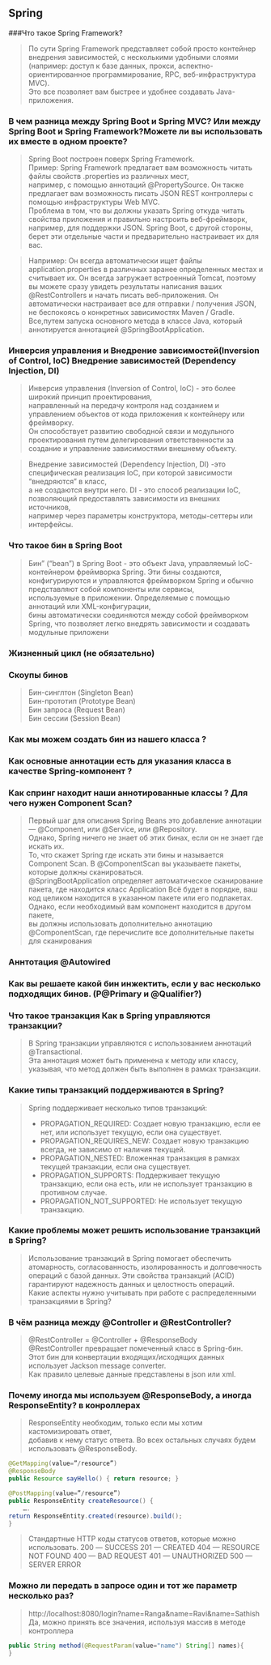 ## Spring

###Что такое Spring Framework?
>По сути Spring Framework представляет собой просто контейнер внедрения зависимостей,
>с несколькими удобными слоями (например: доступ к базе данных, прокси, аспектно-ориентированное программирование, RPC, веб-инфраструктура MVC).  
>Это все позволяет вам быстрее и удобнее создавать Java-приложения.

### В чем разница между Spring Boot и Spring MVC? Или между Spring Boot и Spring Framework?Можете ли вы использовать их вместе в одном проекте?
>Spring Boot построен поверх Spring Framework.  
>Пример: Spring Framework предлагает вам возможность читать файлы свойств .properties из различных мест,  
>например, с помощью аннотаций @PropertySource. Он также предлагает вам возможность писать JSON REST контроллеры с помощью инфраструктуры Web MVC.  
>Проблема в том, что вы должны указать Spring откуда читать свойства приложения и правильно настроить веб-фреймворк,  
>например, для поддержки JSON. Spring Boot, с другой стороны, берет эти отдельные части и предварительно настраивает их для вас.

>Например:
>Он всегда автоматически ищет файлы application.properties в различных заранее определенных местах и ​​считывает их.
>Он всегда загружает встроенный Tomcat, поэтому вы можете сразу увидеть результаты написания ваших @RestControllers и начать писать веб-приложения.
>Он автоматически настраивает все для отправки / получения JSON, не беспокоясь о конкретных зависимостях Maven / Gradle.   
>Все,путем запуска основного метода в классе Java, который аннотируется аннотацией @SpringBootApplication.

### Инверсия управления и Внедрение зависимостей(Inversion of Control, IoC) Внедрение зависимостей (Dependency Injection, DI)
>Инверсия управления (Inversion of Control, IoC) - это более широкий принцип проектирования,  
>направленный на передачу контроля над созданием и управлением объектов от кода приложения к контейнеру или фреймворку.  
>Он способствует развитию свободной связи и модульного проектирования путем делегирования ответственности за создание и управление зависимостями внешнему объекту.

>Внедрение зависимостей (Dependency Injection, DI) -это специфическая реализация IoC, при которой зависимости “внедряются” в класс,  
>а не создаются внутри него. DI - это способ реализации IoC, позволяющий предоставлять зависимости из внешних источников,   
>например через параметры конструктора, методы-сеттеры или интерфейсы.

### Что такое бин в Spring Boot
>Бин” (“bean”) в Spring Boot - это объект Java, управляемый IoC-контейнером фреймворка Spring. Эти бины создаются,  
конфигурируются и управляются фреймворком Spring и обычно представляют собой компоненты или сервисы,  
используемые в приложении. Определяемые с помощью аннотаций или XML-конфигурации,  
бины автоматически соединяются между собой фреймворком Spring, что позволяет легко внедрять зависимости и создавать модульные приложени

### Жизненный цикл (не обязательно)

### Скоупы бинов 
>Бин-синглтон (Singleton Bean)  
Бин-прототип (Prototype Bean)  
Бин запроса (Request Bean)  
Бин сессии (Session Bean)  

### Как мы можем создать бин из нашего класса ? 

### Как основные аннотации есть для указания класса в качестве Spring-компонент ? 

### Как спринг находит наши аннотированные классы ? Для чего нужен Component Scan?
>Первый шаг для описания Spring Beans это добавление аннотации — @Component, или @Service, или @Repository.  
Однако, Spring ничего не знает об этих бинах, если он не знает где искать их.   
То, что скажет Spring где искать эти бины и называется Component Scan. В @ComponentScan вы указываете пакеты, которые должны сканироваться.  
@SpringBootApplication определяет автоматическое сканирование пакета, где находится класс Application
Всё будет в порядке, ваш код целиком находится в указанном пакете или его подпакетах.
Однако, если необходимый вам компонент находится в другом пакете,  
вы должны использовать дополнительно аннотацию @ComponentScan, где перечислите все дополнительные пакеты для сканирования

### Аннтотация @Autowired 

###  Как вы решаете какой бин инжектить, если у вас несколько подходящих бинов. (Р@Primary и @Qualifier?)


###  Что такое транзакция Как в Spring управляются транзакции?
>В Spring транзакции управляются с использованием аннотаций @Transactional.  
Эта аннотация может быть применена к методу или классу, указывая, что метод должен быть выполнен в рамках транзакции.

###   Какие типы транзакций поддерживаются в Spring?  

>Spring поддерживает несколько типов транзакций:  
>- PROPAGATION_REQUIRED: Создает новую транзакцию, если ее нет, или использует текущую, если она существует.
>- PROPAGATION_REQUIRES_NEW: Создает новую транзакцию всегда, не зависимо от наличия текущей.
>- PROPAGATION_NESTED: Вложенная транзакция в рамках текущей транзакции, если она существует.
>- PROPAGATION_SUPPORTS: Поддерживает текущую транзакцию, если она есть, или не использует транзакцию в противном случае.
>- PROPAGATION_NOT_SUPPORTED: Не использует текущую транзакцию.

###   Какие проблемы может решить использование транзакций в Spring?
>Использование транзакций в Spring помогает обеспечить атомарность, согласованность, изолированность и долговечность   
операций с базой данных. Эти свойства транзакций (ACID) гарантируют надежность данных и целостность операций.  
Какие аспекты нужно учитывать при работе с распределенными транзакциями в Spring?

###  В чём разница между @Controller и @RestController?
>@RestController = @Controller + @ResponseBody  
@RestController превращает помеченный класс в Spring-бин.   
Этот бин для конвертации входящих/исходящих данных использует Jackson message converter.  
Как правило целевые данные представлены в json или xml.

###  Почему иногда мы используем @ResponseBody, а иногда ResponseEntity? в конроллерах
>ResponseEntity необходим, только если мы хотим кастомизировать ответ,   
добавив к нему статус ответа. Во всех остальных случаях будем использовать @ResponseBody.  
```java
@GetMapping(value=”/resource”) 
@ResponseBody 
public Resource sayHello() { return resource; }

@PostMapping(value=”/resource”) 
public ResponseEntity createResource() { 
    ….
return ResponseEntity.created(resource).build(); 
}
```
>Стандартные HTTP коды статусов ответов, которые можно использовать.
200 — SUCCESS
201 — CREATED
404 — RESOURCE NOT FOUND
400 — BAD REQUEST
401 — UNAUTHORIZED
500 — SERVER ERROR

###  Можно ли передать в запросе один и тот же параметр несколько раз?
>http://localhost:8080/login?name=Ranga&name=Ravi&name=Sathish
Да, можно принять все значения, используя массив в методе контроллера
```java
public String method(@RequestParam(value="name") String[] names){   
}
```